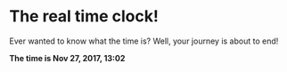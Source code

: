 # The real time clock!

Ever wanted to know what the time is? Well, your journey is about to end!

**The time is Nov 27, 2017, 13:02**